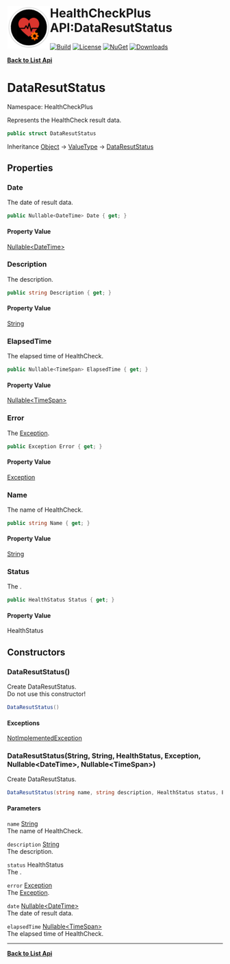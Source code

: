 # <img align="left" width="100" height="100" src="../images/icon.png">HealthCheckPlus API:DataResutStatus 

[![Build](https://github.com/FRACerqueira/HealthCheckPlus/workflows/Build/badge.svg)](https://github.com/FRACerqueira/HealthCheckPlus/actions/workflows/build.yml)
[![License](https://img.shields.io/badge/License-MIT-brightgreen.svg)](https://github.com/FRACerqueira/HealthCheckPlus/blob/master/LICENSE)
[![NuGet](https://img.shields.io/nuget/v/HealthCheckPlus)](https://www.nuget.org/packages/HealthCheckPlus/)
[![Downloads](https://img.shields.io/nuget/dt/HealthCheckPlus)](https://www.nuget.org/packages/HealthCheckPlus/)

[**Back to List Api**](./apis.md)

# DataResutStatus

Namespace: HealthCheckPlus

Represents the HealthCheck result data.

```csharp
public struct DataResutStatus
```

Inheritance [Object](https://docs.microsoft.com/en-us/dotnet/api/system.object) → [ValueType](https://docs.microsoft.com/en-us/dotnet/api/system.valuetype) → [DataResutStatus](./healthcheckplus.dataresutstatus.md)

## Properties

### <a id="properties-date"/>**Date**

The date of result data.

```csharp
public Nullable<DateTime> Date { get; }
```

#### Property Value

[Nullable&lt;DateTime&gt;](https://docs.microsoft.com/en-us/dotnet/api/system.nullable-1)<br>

### <a id="properties-description"/>**Description**

The description.

```csharp
public string Description { get; }
```

#### Property Value

[String](https://docs.microsoft.com/en-us/dotnet/api/system.string)<br>

### <a id="properties-elapsedtime"/>**ElapsedTime**

The elapsed time of HealthCheck.

```csharp
public Nullable<TimeSpan> ElapsedTime { get; }
```

#### Property Value

[Nullable&lt;TimeSpan&gt;](https://docs.microsoft.com/en-us/dotnet/api/system.nullable-1)<br>

### <a id="properties-error"/>**Error**

The [Exception](https://docs.microsoft.com/en-us/dotnet/api/system.exception).

```csharp
public Exception Error { get; }
```

#### Property Value

[Exception](https://docs.microsoft.com/en-us/dotnet/api/system.exception)<br>

### <a id="properties-name"/>**Name**

The name of HealthCheck.

```csharp
public string Name { get; }
```

#### Property Value

[String](https://docs.microsoft.com/en-us/dotnet/api/system.string)<br>

### <a id="properties-status"/>**Status**

The .

```csharp
public HealthStatus Status { get; }
```

#### Property Value

HealthStatus<br>

## Constructors

### <a id="constructors-.ctor"/>**DataResutStatus()**

Create DataResutStatus.
 <br>Do not use this constructor!

```csharp
DataResutStatus()
```

#### Exceptions

[NotImplementedException](https://docs.microsoft.com/en-us/dotnet/api/system.notimplementedexception)<br>

### <a id="constructors-.ctor"/>**DataResutStatus(String, String, HealthStatus, Exception, Nullable&lt;DateTime&gt;, Nullable&lt;TimeSpan&gt;)**

Create DataResutStatus.

```csharp
DataResutStatus(string name, string description, HealthStatus status, Exception error, Nullable<DateTime> date, Nullable<TimeSpan> elapsedTime)
```

#### Parameters

`name` [String](https://docs.microsoft.com/en-us/dotnet/api/system.string)<br>
The name of HealthCheck.

`description` [String](https://docs.microsoft.com/en-us/dotnet/api/system.string)<br>
The description.

`status` HealthStatus<br>
The .

`error` [Exception](https://docs.microsoft.com/en-us/dotnet/api/system.exception)<br>
The [Exception](https://docs.microsoft.com/en-us/dotnet/api/system.exception).

`date` [Nullable&lt;DateTime&gt;](https://docs.microsoft.com/en-us/dotnet/api/system.nullable-1)<br>
The date of result data.

`elapsedTime` [Nullable&lt;TimeSpan&gt;](https://docs.microsoft.com/en-us/dotnet/api/system.nullable-1)<br>
The elapsed time of HealthCheck.


- - -
[**Back to List Api**](./apis.md)
